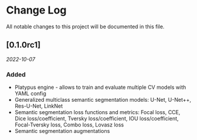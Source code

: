 # Change Log
All notable changes to this project will be documented in this file.

## [0.1.0rc1]

*2022-10-07*

### Added

 - Platypus engine - allows to train and evaluate multiple CV models with YAML config
 - Generalized multiclass semantic segmentation models: U-Net, U-Net++, Res-U-Net, LinkNet
 - Semantic segmentation loss functions and metrics: Focal loss, CCE, Dice loss/coefficient, Tversky loss/coefficient, IOU loss/coefficient, Focal-Tversky loss, Combo loss, Lovasz loss
 - Semantic segmentation augmentations
